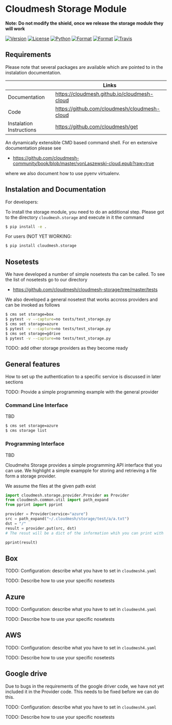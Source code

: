 # Cloudmesh Storage Module

**Note: Do not modify the shield, once we release the storage module they will work**

[![Version](https://img.shields.io/pypi/v/cloudmesh-storage.svg)](https://pypi.python.org/pypi/cloudmesh-storage)
[![License](https://img.shields.io/badge/License-Apache%202.0-blue.svg)](https://github.com/cloudmesh/cloudmesh-storage/blob/master/LICENSE)
[![Python](https://img.shields.io/pypi/pyversions/cloudmesh-storage.svg)](https://pypi.python.org/pypi/cloudmesh-storage)
[![Format](https://img.shields.io/pypi/format/cloudmesh-storage.svg)](https://pypi.python.org/pypi/cloudmesh-storage)
[![Format](https://img.shields.io/pypi/status/cloudmesh-storage.svg)](https://pypi.python.org/pypi/cloudmesh-storage)
[![Travis](https://travis-ci.com/cloudmesh/cloudmesh-storage.svg?branch=master)](https://travis-ci.com/cloudmesh/cloudmesh-storage)


## Requirements

Please note that several packages are available which are pointed to in the
instalation documentation.

|  | Links |
|---------------|-------|
| Documentation | <https://cloudmesh.github.io/cloudmesh-cloud> |
| Code | <https://github.com/cloudmesh/cloudmesh-cloud> |
| Instalation Instructions | <https://github.com/cloudmesh/get> |

An dynamically extensible CMD based command shell. For en extensive
documentation please see

* <https://github.com/cloudmesh-community/book/blob/master/vonLaszewski-cloud.epub?raw=true>

where we also document how to use pyenv virtualenv.


## Instalation and Documentation

For developers:

To install the storage module, you need to do an additional step. Please got to the directory
`cloudmesh.storage` and execute in it the command

```bash
$ pip install -e .
```

For users (NOT YET WORKING:

```bash
$ pip install cloudmesh.storage
```

## Nosetests

We have developed a number of simple nosetests tha can be called. To see the list of nosetests go to our directory

* <https://github.com/cloudmesh/cloudmesh-storage/tree/master/tests>

We also developed a general nosetest that works accross providers and can be invoked as follows

```bash
$ cms set storage=box
$ pytest -v --capture=no tests/test_storage.py
$ cms set storage=azure
$ pytest -v --capture=no tests/test_storage.py
$ cms set storage=gdrive
$ pytest -v --capture=no tests/test_storage.py
```

TODO: add other storage providers as they become ready 

## General features

How to set up the authentication to a specific service is discussed in later sections

TODO: Provide a simple programming example with the general provider

### Command Line Interface

TBD


```bash
$ cms set storage=azure
$ cms storage list
```

### Programming Interface

TBD

Cloudmehs Storage provides a simple programming API interface that you can use.
We highlight a simple exampple for storing and retrieving a file form a storage
provider.

We assume the files at the given path exist

```python
import cloudmesh.storage.provider.Provider as Provider
from cloudmesh.common.util import path_expand
from pprint import pprint

provider = Provider(service="azure")
src = path_expand("~/.cloudmesh/storage/test/a/a.txt")
dst = "/"
result = provider.put(src, dst)
# The resut will be a dict of the information whih you can print with 

pprint(result)
```


## Box

TODO: Configuration: describe what you have to set in `cloudmesh4.yaml`

TODO: Describe how to use your specific nosetests

## Azure

TODO: Configuration: describe what you have to set in `cloudmesh4.yaml`

TODO: Describe how to use your specific nosetests


## AWS

TODO: Configuration: describe what you have to set in `cloudmesh4.yaml`

TODO: Describe how to use your specific nosetests


## Google drive

Due to bugs in the requirements of the google driver code, 
we have not yet included it in the Provider code. This needs to be fixed 
before we can do this.

TODO: Configuration: describe what you have to set in `cloudmesh4.yaml`

TODO: Describe how to use your specific nosetests

